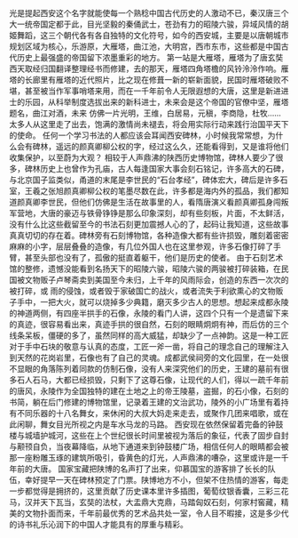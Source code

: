 ﻿光是提起西安这个名字就能使每一个熟稔中国古代历史的人激动不已，秦汉唐三个大一统帝国定都于此，目光坚毅的秦俑武士，苍劲有力的昭陵六骏，异域风情的胡姬舞蹈，这三个朝代各有各自独特的文化符号，如今的西安城，主要是以唐朝城市规划区域为核心，乐游原，大雁塔，曲江池，大明宫，西市东市，这些都是中国古代历史上最强盛的帝国留下浓墨重彩的地方。
第一站是大雁塔，雁塔为了唐玄奘西天取经归国翻译整理经书而修建，去的那天，雁塔四角塔檐的风铃泠泠作响。雁塔的长廊里有雁塔的近代照片，比之现在修葺一新的崭新面貌，民国时雁塔破败不堪，甚至被当作军事哨塔来用，而在一千年前令人无限遐想的大唐，这里是新进进士的乐园，从科举制度选拔出来的新科进士，未来会是这个帝国的官僚中坚，雁塔题名，曲江对酒，未来 仿佛一片光明，王维，白居易，元稹，李商隐，杜牧......太多人从这里走了出去，饱满的激情尚未褪去，将会用实际行动来践行治国平天下的使命。
任何一个学习书法的人都应该会耳闻西安碑林，小时候我常常想，为什么会有碑林，遥远的颜真卿柳公权的字，经过这么久，还能看得到，又是谁将他们收集保护，以至蔚为大观？
相较于人声鼎沸的陕西历史博物馆，碑林人要少了很多，碑林历史上也曾作为孔庙，古人每逢国家大事会刻石铭记，许多高大的石碑，与北京国子监类似，甬道的末尾是李世民的“石台孝经”，碑体宏大，碑后是许多石室，王羲之张旭颜真卿柳公权的笔墨尽数在此，许多都是海内外的孤品，我们都知道颜真卿李世民，但他们仿佛是生活在故事里的人，看隋唐演义看颜真卿孤身闯叛军营地，大唐的豪迈与铁骨铮铮是那么印象深刻，却有些刻板，片面，不太鲜活，没有什么比这些截留至今的书法石刻更加震撼人心的了，起码让我知道，这些故事真真切切的存在着。碑林旁有石刻博物馆，各种造像大都有些许损毁，雕刻着密密麻麻的小字，层层叠叠的造像，有几位外国人也在这里参观，许多石像打碎了手臂，甚至头部也没有了，孤傲的挺直着躯干，他们是历史的使者。
由于石刻艺术馆的整修，遗憾没能看到名扬天下的昭陵六骏，昭陵六骏的两骏被打碎装箱，在民国被文物贩子卢琴斋卖到美国至今未归，上千年的风雨际会，创造的东​​西一次次的被打碎，或 雨的侵蚀，或者毁于家破国亡的战火，或者流失于利欲熏心的文物贩子手中，一把大火，就可以烧掉多少典籍，磨灭多少古人的思想。想起来成都永陵的神道两侧，有四座半拱手的石像，永陵的看门人讲，这四个只有一个是遗留下来的真迹，很容易看出来，真迹手拱的很自然，石刻的眼睛炯炯有神，而后仿的三个线条呆板，僵硬的多了，虽然同样的高大威猛，却缺少了一点神韵。这是一种工匠对于手中石块的敬意与认真的态度，工匠一斧一凿，将自己的理念自己的理解注入到天然的花岗岩里，石像也有了自己的灵魂。成都武侯祠旁的文化园里，在一处很不显眼的角落陈列着同款的仿制石像，没有人来深究他们的历史，王建的墓前有很多石人石马，大都已经损毁，只剩下了这尊石像，让现代的人们，得以一疏千年前的唐风，永陵作为全国独特的建在土地之上的帝王陵墓，盗掘，的石小像，石刻的书简，躺在后门修建的博物馆里，记录着王建的文治武功，陵外的小广场里有着持有不同乐器的十八名舞女，来休闲的大叔大妈走来走去，或聚作几团来唱歌，或在此闲聊，舞女目光所视之内是车水马龙的马路。
西安现在依然保留着完备的钟鼓楼与城墙护城河，这些在上个世纪很长时间里被视为落后的象征，代表了固步自封与颟顸自负，当夜幕降临，从地下通道来到钟鼓楼广场，相信任何人的眼睛都会被那一座粉雕玉琢的建筑所吸引，昏黄色的灯光，人声鼎沸的嘈杂，这里或许是一千年前的大唐。
国家宝藏把陕博的名声打了出来，仰慕国宝的游客排了长长的队伍，幸好提早一天在碑林预定了门票。陕博地方不小，但架不住热情的游客，每走一步都觉得是拥挤的，这里贡献了历史课本里许多插图，葡萄纹银香囊，三彩三花马，汉并天下瓦当，玄奘的法杖，大盂鼎大克鼎，马踏匈奴石刻，何家村窖藏，精美的文物扑面而来，千年前最优秀的艺术品共处一室，令人目不暇接，这是多少代的诗书礼乐沁润下的中国人才能具有的厚重与精彩。
